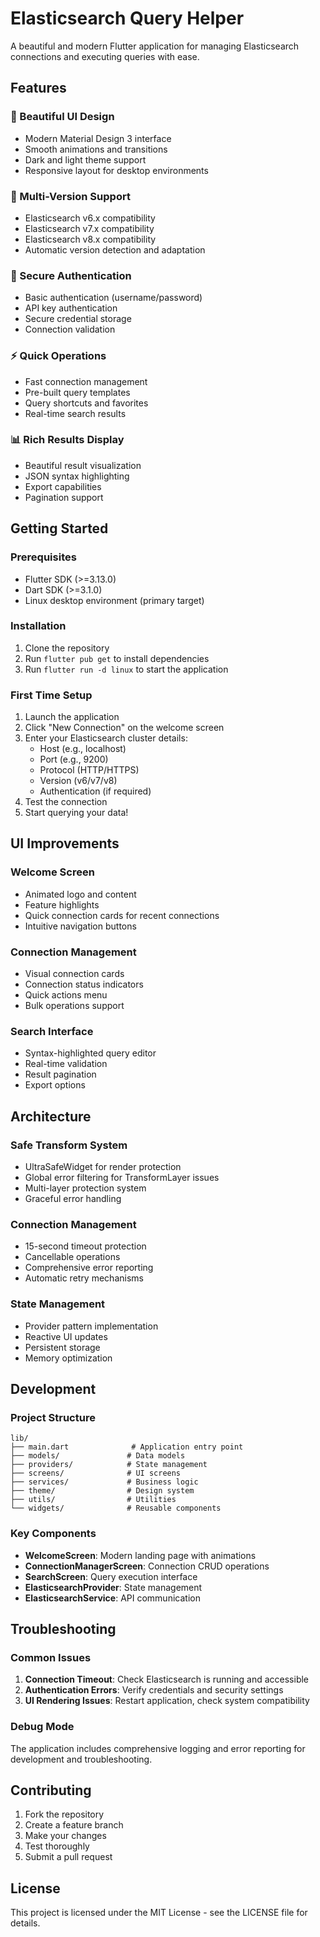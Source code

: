 # Elasticsearch Query Helper

A beautiful and modern Flutter application for managing Elasticsearch connections and executing queries with ease.

## Features

### 🎨 Beautiful UI Design
- Modern Material Design 3 interface
- Smooth animations and transitions
- Dark and light theme support
- Responsive layout for desktop environments

### 🔗 Multi-Version Support
- Elasticsearch v6.x compatibility
- Elasticsearch v7.x compatibility  
- Elasticsearch v8.x compatibility
- Automatic version detection and adaptation

### 🔐 Secure Authentication
- Basic authentication (username/password)
- API key authentication
- Secure credential storage
- Connection validation

### ⚡ Quick Operations
- Fast connection management
- Pre-built query templates
- Query shortcuts and favorites
- Real-time search results

### 📊 Rich Results Display
- Beautiful result visualization
- JSON syntax highlighting
- Export capabilities
- Pagination support

## Getting Started

### Prerequisites
- Flutter SDK (>=3.13.0)
- Dart SDK (>=3.1.0)
- Linux desktop environment (primary target)

### Installation
1. Clone the repository
2. Run `flutter pub get` to install dependencies
3. Run `flutter run -d linux` to start the application

### First Time Setup
1. Launch the application
2. Click "New Connection" on the welcome screen
3. Enter your Elasticsearch cluster details:
   - Host (e.g., localhost)
   - Port (e.g., 9200)
   - Protocol (HTTP/HTTPS)
   - Version (v6/v7/v8)
   - Authentication (if required)
4. Test the connection
5. Start querying your data!

## UI Improvements

### Welcome Screen
- Animated logo and content
- Feature highlights
- Quick connection cards for recent connections
- Intuitive navigation buttons

### Connection Management
- Visual connection cards
- Connection status indicators
- Quick actions menu
- Bulk operations support

### Search Interface
- Syntax-highlighted query editor
- Real-time validation
- Result pagination
- Export options

## Architecture

### Safe Transform System
- UltraSafeWidget for render protection
- Global error filtering for TransformLayer issues
- Multi-layer protection system
- Graceful error handling

### Connection Management
- 15-second timeout protection
- Cancellable operations
- Comprehensive error reporting
- Automatic retry mechanisms

### State Management
- Provider pattern implementation
- Reactive UI updates
- Persistent storage
- Memory optimization

## Development

### Project Structure
```
lib/
├── main.dart              # Application entry point
├── models/               # Data models
├── providers/            # State management
├── screens/              # UI screens
├── services/             # Business logic
├── theme/                # Design system
├── utils/                # Utilities
└── widgets/              # Reusable components
```

### Key Components
- **WelcomeScreen**: Modern landing page with animations
- **ConnectionManagerScreen**: Connection CRUD operations
- **SearchScreen**: Query execution interface
- **ElasticsearchProvider**: State management
- **ElasticsearchService**: API communication

## Troubleshooting

### Common Issues
1. **Connection Timeout**: Check Elasticsearch is running and accessible
2. **Authentication Errors**: Verify credentials and security settings
3. **UI Rendering Issues**: Restart application, check system compatibility

### Debug Mode
The application includes comprehensive logging and error reporting for development and troubleshooting.

## Contributing

1. Fork the repository
2. Create a feature branch
3. Make your changes
4. Test thoroughly
5. Submit a pull request

## License

This project is licensed under the MIT License - see the LICENSE file for details.